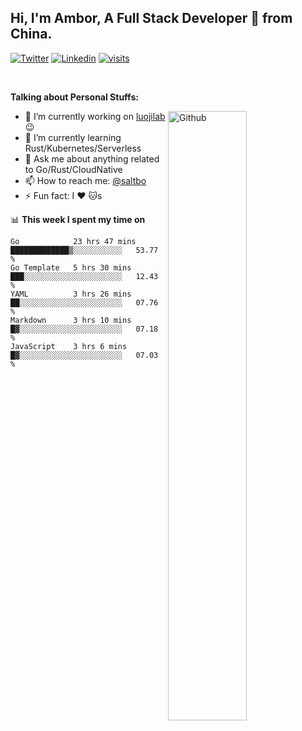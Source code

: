 ## Hi, I'm Ambor, A Full Stack Developer 🚀 from China.

[![Twitter](https://img.shields.io/badge/-saltbo-1ca0f1?style=flat&logo=twitter&logoColor=white)](https://twitter.com/rdsaltbo)
[![Linkedin](https://img.shields.io/badge/-saltbo-blue?style=flat&logo=Linkedin&logoColor=white)](https://www.linkedin.com/in/saltbo/)
[![visits](https://visitor.vercel.app/page/saltbo?color=light-green)](https://github.com/saltbo/)

&nbsp;  

**Talking about Personal Stuffs:**
<!-- Any image aligned to the right. Beware the width  -->
<img width="50%" align="right" alt="Github" src="https://raw.githubusercontent.com/saltbo/saltbo/master/images/git-header.svg" />

- 🔭 I’m currently working on [luojilab](https://github.com/luojilab) :wink:
- 🌱 I’m currently learning Rust/Kubernetes/Serverless
- 💬 Ask me about anything related to Go/Rust/CloudNative
- 📫 How to reach me: [@saltbo](https://twitter.com/rdsaltbo)
- ⚡ Fun fact: I :heart: :cat:s


📊 **This week I spent my time on**
<!--START_SECTION:waka-->
```text
Go            23 hrs 47 mins  █████████████▒░░░░░░░░░░░   53.77 % 
Go Template   5 hrs 30 mins   ███░░░░░░░░░░░░░░░░░░░░░░   12.43 % 
YAML          3 hrs 26 mins   ██░░░░░░░░░░░░░░░░░░░░░░░   07.76 % 
Markdown      3 hrs 10 mins   █▓░░░░░░░░░░░░░░░░░░░░░░░   07.18 % 
JavaScript    3 hrs 6 mins    █▓░░░░░░░░░░░░░░░░░░░░░░░   07.03 % 
```
<!--END_SECTION:waka-->
